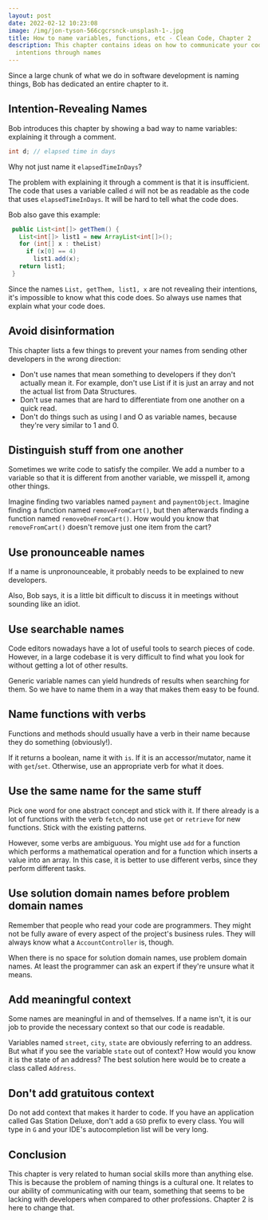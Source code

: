 ```yaml
---
layout: post
date: 2022-02-12 10:23:08
image: /img/jon-tyson-566cgcrsnck-unsplash-1-.jpg
title: How to name variables, functions, etc - Clean Code, Chapter 2
description: This chapter contains ideas on how to communicate your code's
  intentions through names
---
```

Since a large chunk of what we do in software development is naming things, Bob has dedicated an entire chapter to it.

## Intention-Revealing Names

Bob introduces this chapter by showing a bad way to name variables: explaining it through a comment.

```java
int d; // elapsed time in days
```

Why not just name it `elapsedTimeInDays`?

The problem with explaining it through a comment is that it is insufficient. The code that uses a variable called `d` will not be as readable as the code that uses `elapsedTimeInDays`. It will be hard to tell what the code does.

Bob also gave this example:

```java
 public List<int[]> getThem() {
   List<int[]> list1 = new ArrayList<int[]>();
   for (int[] x : theList)
     if (x[0] == 4)
       list1.add(x);
   return list1;
 }
```

Since the names `List, getThem, list1, x` are not revealing their intentions, it's impossible to know what this code does. So always use names that explain what your code does.

## Avoid disinformation

This chapter lists a few things to prevent your names from sending other developers in the wrong direction:

* Don't use names that mean something to developers if they don't actually mean it. For example, don't use List if it is just an array and not the actual list from Data Structures.
* Don't use names that are hard to differentiate from one another on a quick read.
* Don't do things such as using l and O as variable names, because they're very similar to 1 and 0.

## Distinguish stuff from one another

Sometimes we write code to satisfy the compiler. We add a number to a variable so that it is different from another variable, we misspell it, among other things.

Imagine finding two variables named `payment` and `paymentObject`. Imagine finding a function named `removeFromCart()`, but then afterwards finding a function named `removeOneFromCart()`. How would you know that `removeFromCart()` doesn't remove just one item from the cart?

## Use pronounceable names

If a name is unpronounceable, it probably needs to be explained to new developers.

Also, Bob says, it is a little bit difficult to discuss it in meetings without sounding like an idiot.

## Use searchable names

Code editors nowadays have a lot of useful tools to search pieces of code. However, in a large codebase it is very difficult to find what you look for without getting a lot of other results.

Generic variable names can yield hundreds of results when searching for them. So we have to name them in a way that makes them easy to be found.

## Name functions with verbs

Functions and methods should usually have a verb in their name because they do something (obviously!).

If it returns a boolean, name it with `is`. If it is an accessor/mutator, name it with `get`/`set`. Otherwise, use an appropriate verb for what it does.

## Use the same name for the same stuff

Pick one word for one abstract concept and stick with it. If there already is a lot of functions with the verb `fetch`, do not use `get` or `retrieve` for new functions. Stick with the existing patterns.

However, some verbs are ambiguous. You might use `add` for a function which performs a mathematical operation and for a function which inserts a value into an array. In this case, it is better to use different verbs, since they perform different tasks.

## Use solution domain names before problem domain names

Remember that people who read your code are programmers. They might not be fully aware of every aspect of the project's business rules. They will always know what a `AccountController` is, though.

When there is no space for solution domain names, use problem domain names. At least the programmer can ask an expert if they're unsure what it means.

## Add meaningful context

Some names are meaningful in and of themselves. If a name isn't, it is our job to provide the necessary context so that our code is readable.

Variables named `street`, `city`, `state` are obviously referring to an address. But what if you see the variable `state` out of context? How would you know it is the state of an address? The best solution here would be to create a class called `Address`.

## Don't add gratuitous context

Do not add context that makes it harder to code. If you have an application called Gas Station Deluxe, don't add a `GSD` prefix to every class. You will type in `G` and your IDE's autocompletion list will be very long.

## Conclusion

This chapter is very related to human social skills more than anything else. This is because the problem of naming things is a cultural one. It relates to our ability of communicating with our team, something that seems to be lacking with developers when compared to other professions. Chapter 2 is here to change that.